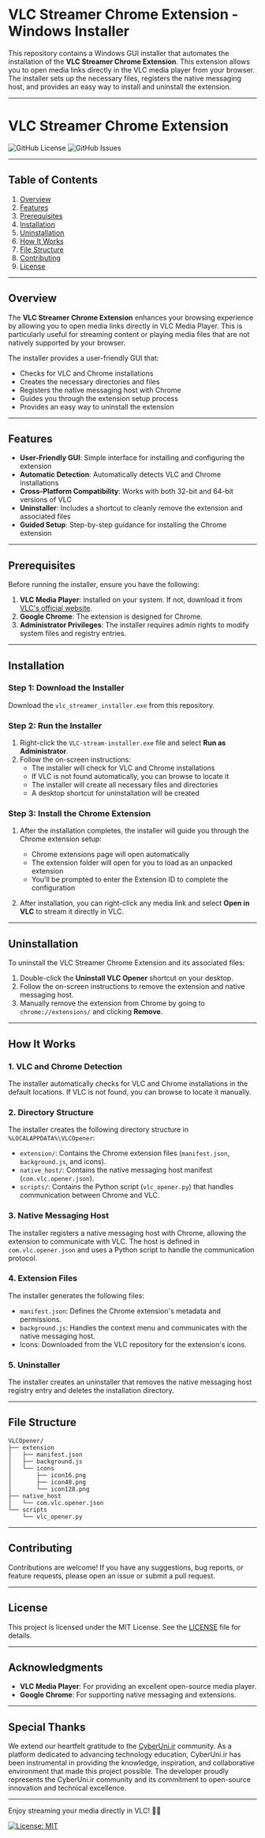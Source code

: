 # VLC Streamer Chrome Extension - Windows Installer

This repository contains a Windows GUI installer that automates the installation of the **VLC Streamer Chrome Extension**. This extension allows you to open media links directly in the VLC media player from your browser. The installer sets up the necessary files, registers the native messaging host, and provides an easy way to install and uninstall the extension.

---

# VLC Streamer Chrome Extension

![GitHub License](https://img.shields.io/github/license/danniel4ev/VLC-Streamer-Chrome-Extension)
![GitHub Issues](https://img.shields.io/github/issues/danniel4ev/VLC-Streamer-Chrome-Extension)

---

## Table of Contents
1. [Overview](#overview)
2. [Features](#features)
3. [Prerequisites](#prerequisites)
4. [Installation](#installation)
5. [Uninstallation](#uninstallation)
6. [How It Works](#how-it-works)
7. [File Structure](#file-structure)
8. [Contributing](#contributing)
9. [License](#license)

---

## Overview

The **VLC Streamer Chrome Extension** enhances your browsing experience by allowing you to open media links directly in VLC Media Player. This is particularly useful for streaming content or playing media files that are not natively supported by your browser.

The installer provides a user-friendly GUI that:
- Checks for VLC and Chrome installations
- Creates the necessary directories and files
- Registers the native messaging host with Chrome
- Guides you through the extension setup process
- Provides an easy way to uninstall the extension

---

## Features

- **User-Friendly GUI**: Simple interface for installing and configuring the extension
- **Automatic Detection**: Automatically detects VLC and Chrome installations
- **Cross-Platform Compatibility**: Works with both 32-bit and 64-bit versions of VLC
- **Uninstaller**: Includes a shortcut to cleanly remove the extension and associated files
- **Guided Setup**: Step-by-step guidance for installing the Chrome extension

---

## Prerequisites

Before running the installer, ensure you have the following:

1. **VLC Media Player**: Installed on your system. If not, download it from [VLC's official website](https://www.videolan.org/).
2. **Google Chrome**: The extension is designed for Chrome.
3. **Administrator Privileges**: The installer requires admin rights to modify system files and registry entries.

---

## Installation

### Step 1: Download the Installer
Download the `vlc_streamer_installer.exe` from this repository.

### Step 2: Run the Installer
1. Right-click the `VLC-stream-installer.exe` file and select **Run as Administrator**.
2. Follow the on-screen instructions:
   - The installer will check for VLC and Chrome installations
   - If VLC is not found automatically, you can browse to locate it
   - The installer will create all necessary files and directories
   - A desktop shortcut for uninstallation will be created

### Step 3: Install the Chrome Extension
1. After the installation completes, the installer will guide you through the Chrome extension setup:
   - Chrome extensions page will open automatically
   - The extension folder will open for you to load as an unpacked extension
   - You'll be prompted to enter the Extension ID to complete the configuration

2. After installation, you can right-click any media link and select **Open in VLC** to stream it directly in VLC.

---

## Uninstallation

To uninstall the VLC Streamer Chrome Extension and its associated files:

1. Double-click the **Uninstall VLC Opener** shortcut on your desktop.
2. Follow the on-screen instructions to remove the extension and native messaging host.
3. Manually remove the extension from Chrome by going to `chrome://extensions/` and clicking **Remove**.

---

## How It Works

### 1. **VLC and Chrome Detection**
The installer automatically checks for VLC and Chrome installations in the default locations. If VLC is not found, you can browse to locate it manually.

### 2. **Directory Structure**
The installer creates the following directory structure in `%LOCALAPPDATA%\VLCOpener`:
- `extension/`: Contains the Chrome extension files (`manifest.json`, `background.js`, and icons).
- `native_host/`: Contains the native messaging host manifest (`com.vlc.opener.json`).
- `scripts/`: Contains the Python script (`vlc_opener.py`) that handles communication between Chrome and VLC.

### 3. **Native Messaging Host**
The installer registers a native messaging host with Chrome, allowing the extension to communicate with VLC. The host is defined in `com.vlc.opener.json` and uses a Python script to handle the communication protocol.

### 4. **Extension Files**
The installer generates the following files:
- `manifest.json`: Defines the Chrome extension's metadata and permissions.
- `background.js`: Handles the context menu and communicates with the native messaging host.
- Icons: Downloaded from the VLC repository for the extension's icons.

### 5. **Uninstaller**
The installer creates an uninstaller that removes the native messaging host registry entry and deletes the installation directory.

---

## File Structure

```
VLCOpener/
├── extension
│   ├── manifest.json
│   ├── background.js
│   └── icons
│       ├── icon16.png
│       ├── icon48.png
│       └── icon128.png
├── native_host
│   └── com.vlc.opener.json
└── scripts
    └── vlc_opener.py
```

---

## Contributing

Contributions are welcome! If you have any suggestions, bug reports, or feature requests, please open an issue or submit a pull request.

---

## License

This project is licensed under the MIT License. See the [LICENSE](LICENSE) file for details.

---

## Acknowledgments

- **VLC Media Player**: For providing an excellent open-source media player.
- **Google Chrome**: For supporting native messaging and extensions.

---

## Special Thanks

We extend our heartfelt gratitude to the [CyberUni.ir](https://cyberuni.ir) community. As a platform dedicated to advancing technology education, CyberUni.ir has been instrumental in providing the knowledge, inspiration, and collaborative environment that made this project possible. The developer proudly represents the CyberUni.ir community and its commitment to open-source innovation and technical excellence.

---

Enjoy streaming your media directly in VLC! 🎥🎶

[![License: MIT](https://img.shields.io/badge/License-MIT-yellow.svg)](https://opensource.org/licenses/MIT)